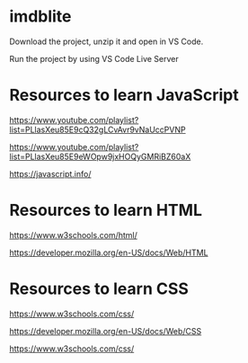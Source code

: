 # imdblite
Download the project, unzip it and open in VS Code.

Run the project by using VS Code Live Server

# Resources to learn JavaScript

https://www.youtube.com/playlist?list=PLlasXeu85E9cQ32gLCvAvr9vNaUccPVNP

https://www.youtube.com/playlist?list=PLlasXeu85E9eWOpw9jxHOQyGMRiBZ60aX

https://javascript.info/

# Resources to learn HTML

https://www.w3schools.com/html/

https://developer.mozilla.org/en-US/docs/Web/HTML

# Resources to learn CSS

https://www.w3schools.com/css/

https://developer.mozilla.org/en-US/docs/Web/CSS

https://www.w3schools.com/css/

